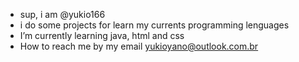 - sup, i am @yukio166
- i do some projects for learn my currents programming lenguages 
- I’m currently learning java, html and css 
- How to reach me by my email yukioyano@outlook.com.br

<!---
yukio166/yukio166 is a ✨ special ✨ repository because its `README.md` (this file) appears on your GitHub profile.
You can click the Preview link to take a look at your changes.
--->
